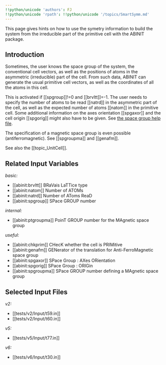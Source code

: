 ```yaml
---
!!python/unicode 'authors': FJ
!!python/unicode 'rpath': !!python/unicode '/topics/SmartSymm.md'
---
```

<!--
This file is automatically generated by mksite.py. All changes will be lost.
Change the input yaml files or the python code
-->

This page gives hints on how to use the symetry information to build the system from the irreducible part of
the primitive cell with the ABINIT package.

## Introduction

Sometimes, the user knows the space group of the system, the conventional cell
vectors, as well as the positions of atoms in the asymmetric (irreducible)
part of the cell. From such data, ABINIT can generate the usual primitive cell
vectors, as well as the coordinates of all the atoms in this cell.

This is activated if [[spgroup]]!=0 and [[brvltt]]=-1. The user needs to
specify the number of atoms to be read [[natrd]] in the asymmetric part of the
cell, as well as the expected number of atoms [[natom]] in the primitive cell.
Some additional information on the axes orientation [[spgaxor]] and the cell
origin [[spgorig]] might also have to be given. See [the space group help
file](../../users/spacegrouphelpfile.html).

The specification of a magnetic space group is even possible
(antiferromagnetic). See [[spgroupma]] and [[genafm]].

See also the [[topic_UnitCell]].



## Related Input Variables

*basic:*

- [[abinit:brvltt]]  BRaVais LaTTice type
- [[abinit:natom]]  Number of ATOMs
- [[abinit:natrd]]  Number of AToms ReaD
- [[abinit:spgroup]]  SPace GROUP number
 
*internal:*

- [[abinit:ptgroupma]]  PoinT GROUP number for the MAgnetic space group
 
*useful:*

- [[abinit:chkprim]]  CHecK whether the cell is PRIMitive
- [[abinit:genafm]]  GENerator of the translation for Anti-FerroMagnetic space group
- [[abinit:spgaxor]]  SPace Group : AXes ORientation
- [[abinit:spgorig]]  SPace Group : ORIGin
- [[abinit:spgroupma]]  SPace GROUP number defining a MAgnetic space group
 

## Selected Input Files

*v2:*

- [[tests/v2/Input/t59.in]]
- [[tests/v2/Input/t60.in]]
 
*v5:*

- [[tests/v5/Input/t77.in]]
 
*v6:*

- [[tests/v6/Input/t30.in]]
 

